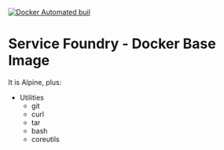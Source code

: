 
[![Docker Automated buil](https://img.shields.io/docker/automated/jrottenberg/ffmpeg.svg?maxAge=2592000)](https://hub.docker.com/r/servicefoundry/docker-base/)

# Service Foundry - Docker Base Image

It is Alpine, plus:

- Utilities
  - git
  - curl
  - tar
  - bash
  - coreutils